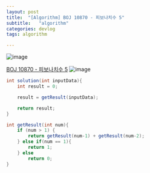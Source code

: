 ```yaml
---
layout: post
title:  "[Algorithm] BOJ 10870 - 피보나치수 5"
subtitle:   "algorithm"
categories: devlog
tags: algorithm

---
```


![image](https://user-images.githubusercontent.com/50475160/94993662-928bc480-05cd-11eb-87d9-ac7996842e6f.png)

[BOJ 10870 - 피보나치수 5](https://www.acmicpc.net/problem/10870)
![image](https://user-images.githubusercontent.com/50475160/95004797-fabcc380-062a-11eb-9af1-f8fe8272f6ba.png)



```java
int solution(int inputData){
    int result = 0;

    result = getResult(inputData);

    return result;
}

int getResult(int num){
    if (num > 1) {
        return getResult(num-1) + getResult(num-2);
    } else if(num == 1){
        return 1;
    } else
        return 0;
}
```
